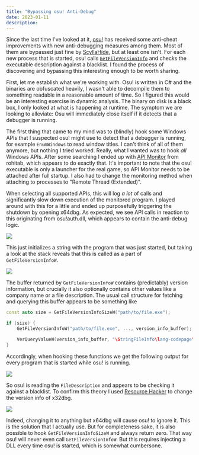 ```yaml
---
title: "Bypassing osu! Anti-Debug"
date: 2023-01-11
description: 
---
```


Since the last time I've looked at it, [osu!](https://osu.ppy.sh/home) has received some anti-cheat improvements with new anti-debugging measures among them. Most of them are bypassed just fine by [ScyllaHide](https://github.com/x64dbg/ScyllaHide), but at least one isn't. For each new process that is started, osu! calls [`GetFileVersionInfo`](https://learn.microsoft.com/en-us/windows/win32/api/winver/nf-winver-getfileversioninfoa) and checks the executable description against a blacklist. I found the process of discovering and bypassing this interesting enough to be worth sharing.

First, let me establish what we're working with. Osu! is written in C# and the binaries are obfuscated heavily, I wasn't able to decompile them to something readable in a reasonable amount of time. So I figured this would be an interesting exercise in dynamic analysis. The binary on disk is a black box, I only looked at what is happening at runtime. The symptom we are looking to alleviate: Osu will immediately close itself if it detects that a debugger is running.

The first thing that came to my mind was to (blindly) hook some Windows APIs that I suspected osu! might use to detect that a debugger is running, for example `EnumWindows` to read window titles. I can't think of all of them anymore, but nothing I tried worked. Really, what I wanted was to hook _all_ Windows APIs. After some searching I ended up with [API Monitor](http://www.rohitab.com/apimonitor) from rohitab, which appears to do exactly that. It's important to note that the osu! executable is only a launcher for the real game, so API Monitor needs to be attached after full startup. I also had to change the monitoring method when attaching to processes to "Remote Thread (Extended)".

When selecting all supported APIs, this will log _a lot_ of calls and significantly slow down execution of the monitored program. I played around with this for a little and ended up purposefully triggering the shutdown by opening x64dbg. As expected, we see API calls in reaction to this originating from osu!auth.dll, which appears to contain the anti-debug logic. 

![](https://i.imgur.com/aeGbPWh.png)

This just initializes a string with the program that was just started, but taking a look at the stack reveals that this is called as a part of `GetFileVersionInfoW`.

![](https://i.imgur.com/B91ed1S.png)

The buffer returned by `GetFileVersionInfoW` contains (predictably) version information, but crucially it also optionally contains other values like a company name or a file description. The usual call structure for fetching and querying this buffer appears to be something like

```cpp
const auto size = GetFileVersionInfoSizeW("path/to/file.exe");

if (size) {
    GetFileVersionInfoW("path/to/file.exe", ..., version_info_buffer);

    VerQueryValueW(version_info_buffer, "\StringFileInfo\lang-codepage\string-name", &value, ...);
}
```

Accordingly, when hooking these functions we get the following output for every program that is started while osu! is running.

![](https://i.imgur.com/APibLGu.png)

So osu! is reading the `FileDescription` and appears to be checking it against a blacklist. To confirm this theory I used [Resource Hacker](http://www.angusj.com/resourcehacker/) to change the version info of x32dbg.

![](https://i.imgur.com/RqcOlg3.png)

Indeed, changing it to anything but x64dbg will cause osu! to ignore it. This is the solution that I actually use. But for completeness sake, it is also possible to hook `GetFileVersionInfoSizeW` and always return zero. That way osu! will never even call `GetFileVersionInfoW`. But this requires injecting a DLL every time osu! is started, which is somewhat cumbersone.
